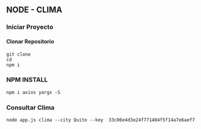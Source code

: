 ## NODE - CLIMA

### Iniciar Proyecto
#### Clonar Repositorio
~~~
git clone 
cd 
npm i
~~~
### NPM INSTALL
~~~
npm i axios yargs -S
~~~

### Consultar Clima

~~~
node app.js clima --city Quito --key  33c06e4d3e24f771404f5f14a7e6aef7
~~~